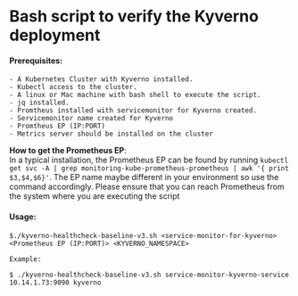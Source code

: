  # Bash script to verify the Kyverno deployment

#### Prerequisites:
    - A Kubernetes Cluster with Kyverno installed.
    - Kubectl access to the cluster.
    - A linux or Mac machine with bash shell to execute the script.
    - jq installed. 
    - Promtheus installed with servicemonitor for Kyverno created. 
    - Servicemonitor name created for Kyverno
    - Promtheus EP (IP:PORT)
    - Metrics server should be installed on the cluster

__How to get the Prometheus EP__: <br />
In a typical installation, the Prometheus EP can be found by running `kubectl get svc -A | grep monitoring-kube-prometheus-prometheus | awk '{ print $3,$4,$6}'`. The EP name maybe different in your environment so use the command accordingly. 
Please ensure that you can reach Prometheus from the system where you are executing the script

#### Usage: 
```
$./kyverno-healthcheck-baseline-v3.sh <service-monitor-for-kyverno> <Prometheus EP (IP:PORT)> <KYVERNO_NAMESPACE>

Example:

$ ./kyverno-healthcheck-baseline-v3.sh service-monitor-kyverno-service 10.14.1.73:9090 kyverno
```
